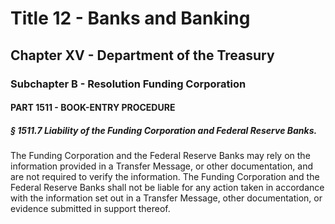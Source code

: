 
# Title 12 - Banks and Banking
## Chapter XV - Department of the Treasury
### Subchapter B - Resolution Funding Corporation
#### PART 1511 - BOOK-ENTRY PROCEDURE
##### § 1511.7 Liability of the Funding Corporation and Federal Reserve Banks.

The Funding Corporation and the Federal Reserve Banks may rely on the information provided in a Transfer Message, or other documentation, and are not required to verify the information. The Funding Corporation and the Federal Reserve Banks shall not be liable for any action taken in accordance with the information set out in a Transfer Message, other documentation, or evidence submitted in support thereof.
